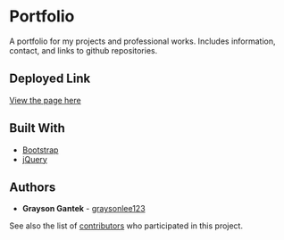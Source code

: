# Portfolio

A portfolio for my projects and professional works. Includes information, contact, and links to github repositories. 

## Deployed Link

[View the page here](https://graysonlee123.github.io/Portfolio/)

## Built With

* [Bootstrap](https://getbootstrap.com/)
* [jQuery](https://api.jquery.com/)

## Authors

* **Grayson Gantek** - [graysonlee123](https://github.com/graysonlee123)

See also the list of [contributors](https://github.com/graysonlee123/Portfolio/graphs/contributors) who participated in this project.
